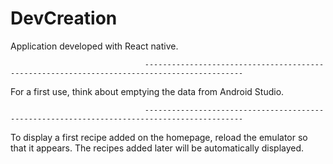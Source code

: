 # DevCreation

Application developed with React native.

                                  --------------------------------------------------------------------------------------------
For a first use, think about emptying the data from Android Studio.

                                  --------------------------------------------------------------------------------------------
To display a first recipe added on the homepage, reload the emulator so that it appears. The recipes added later will be automatically displayed.
